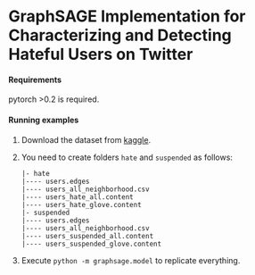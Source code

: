 # GraphSAGE Implementation for Characterizing and Detecting Hateful Users on Twitter


#### Requirements

pytorch >0.2 is required.

#### Running examples

1. Download the dataset from [kaggle](https://www.kaggle.com/manoelribeiro/hateful-users-on-twitter).

2. You need to create folders `hate` and `suspended` as follows:

       |- hate
       |---- users.edges
       |---- users_all_neighborhood.csv
       |---- users_hate_all.content
       |---- users_hate_glove.content
       |- suspended
       |---- users.edges
       |---- users_all_neighborhood.csv
       |---- users_suspended_all.content
       |---- users_suspended_glove.content
       
3.  Execute `python -m graphsage.model` to replicate everything.
